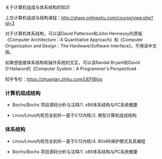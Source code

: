 关于计算机组成与体系结构的知识

上交计算机组成与结构课程：http://share.onlinesjtu.com/course/view.php?id=3

对于计算机体系结构，可以读David Patterson和John Hennessy的原版《Computer Architecture：A Quantitative Approach》和《Computer Origanization and Design：The Hardware/Software Interface》，不用读中文版。

如果想链接体系结构和操作系统的交互，可以读Randal Bryant和David O'Hallaron的《Computer System：A Programmer's Perspective》

知乎专栏：https://zhuanlan.zhihu.com/UEFIBlog

### 计算机组成结构

- Bochs/Bochs 项目源码分析与注释/1. x86体系结构与PC系统概要

- Linux/Linux内核完全剖析—基于0.12内核/2. 微型计算机组成结构
 
### 体系结构

- Linux/Linux内核完全剖析—基于0.12内核/4. 80x86保护模式及其编程

- Bochs/Bochs 项目源码分析与注释/1. x86体系结构与PC系统概要